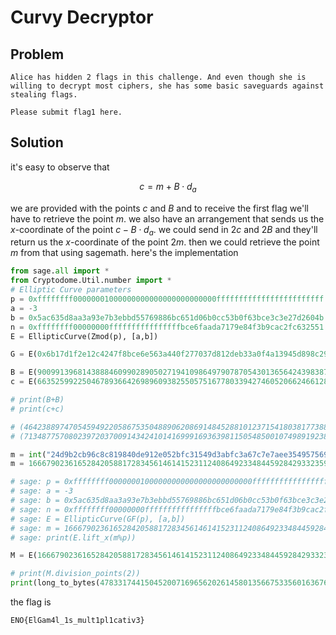 # Curvy Decryptor
## Problem
```
Alice has hidden 2 flags in this challenge. And even though she is willing to decrypt most ciphers, she has some basic saveguards against stealing flags.

Please submit flag1 here.
```
## Solution
it's easy to observe that 

$$
    c = m + B \cdot d_a
$$

we are provided with the points $c$ and $B$ and to receive the first flag we'll have to retrieve the point $m$. we also have an arrangement that sends us the $x$-coordinate of the point $c-B\cdot d_a$. we could send in $2c$ and $2B$ and they'll return us the $x$-coordinate of the point $2m$. then we could retrieve the point $m$ from that using sagemath. here's the implementation
```python
from sage.all import *
from Cryptodome.Util.number import *
# Elliptic Curve parameters
p = 0xffffffff00000001000000000000000000000000ffffffffffffffffffffffff
a = -3
b = 0x5ac635d8aa3a93e7b3ebbd55769886bc651d06b0cc53b0f63bce3c3e27d2604b
n = 0xffffffff00000000ffffffffffffffffbce6faada7179e84f3b9cac2fc632551
E = EllipticCurve(Zmod(p), [a,b])

G = E(0x6b17d1f2e12c4247f8bce6e563a440f277037d812deb33a0f4a13945d898c296, 0x4fe342e2fe1a7f9b8ee7eb4a7c0f9e162bce33576b315ececbb6406837bf51f5)

B = E(90099139681438884609902890502719410986497907870543013656424398387900610492563, 21444449619346676035849575998271304805253255148709293121336119405905077951856)
c = E(66352599225046789366426989609382550575167780339427460520662466128234215248940, 79145928836074131645330320877947346707491948401697157805655071119445717393612)

# print(B+B)
# print(c+c)

# (46423889747054594922058675350488906208691484528810123715418038177388661249479, 77349316888408695637539425856691344712676691738864096109440661967547740809750 : 1)
# (71348775708023972037009143424101416999169363981150548500107498919238880683568, 49698371443641491375535154691280570201566276348885416658937544761774141192889 : 1)

m = int("24d9b2cb96c8c819840de912e052bfc31549d3abfc3a67c7e7aee3549575698e",16)
m = 16667902361652842058817283456146141523112408649233484459284293323592876517774

# sage: p = 0xffffffff00000001000000000000000000000000ffffffffffffffffffffffff
# sage: a = -3
# sage: b = 0x5ac635d8aa3a93e7b3ebbd55769886bc651d06b0cc53b0f63bce3c3e27d2604b
# sage: n = 0xffffffff00000000ffffffffffffffffbce6faada7179e84f3b9cac2fc632551
# sage: E = EllipticCurve(GF(p), [a,b])
# sage: m = 16667902361652842058817283456146141523112408649233484459284293323592876517774
# sage: print(E.lift_x(m%p))

M = E(16667902361652842058817283456146141523112408649233484459284293323592876517774, 75475635116653411073496393466925054198245595119229497257308481229642671010680)

# print(M.division_points(2))
print(long_to_bytes(478331744150452007169656202614580135667533560163676060093785159488648061))
```
the flag is 
```
ENO{ElGam4l_1s_mult1pl1cativ3}
```

